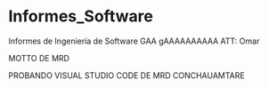 # Informes_Software
Informes de Ingeniería de Software
GAA
gAAAAAAAAAA
ATT: Omar

MOTTO DE MRD


PROBANDO VISUAL STUDIO CODE DE MRD CONCHAUAMTARE